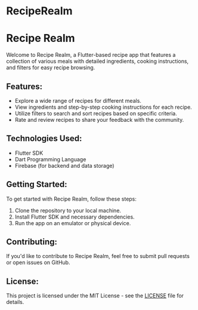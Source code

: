 # RecipeRealm
<!DOCTYPE html>
<html lang="en">
<head>
<meta charset="UTF-8">
<meta name="viewport" content="width=device-width, initial-scale=1.0">
<title>Recipe Realm - Flutter Recipe App</title>
</head>
<body>
<h1>Recipe Realm</h1>
<p>Welcome to Recipe Realm, a Flutter-based recipe app that features a collection of various meals with detailed ingredients, cooking instructions, and filters for easy recipe browsing.</p>

<h2>Features:</h2>
<ul>
  <li>Explore a wide range of recipes for different meals.</li>
  <li>View ingredients and step-by-step cooking instructions for each recipe.</li>
  <li>Utilize filters to search and sort recipes based on specific criteria.</li>
  <li>Rate and review recipes to share your feedback with the community.</li>
</ul>

<h2>Technologies Used:</h2>
<ul>
  <li>Flutter SDK</li>
  <li>Dart Programming Language</li>
  <li>Firebase (for backend and data storage)</li>
</ul>

<h2>Getting Started:</h2>
<p>To get started with Recipe Realm, follow these steps:</p>
<ol>
  <li>Clone the repository to your local machine.</li>
  <li>Install Flutter SDK and necessary dependencies.</li>
  <li>Run the app on an emulator or physical device.</li>
</ol>

<h2>Contributing:</h2>
<p>If you'd like to contribute to Recipe Realm, feel free to submit pull requests or open issues on GitHub.</p>

<h2>License:</h2>
<p>This project is licensed under the MIT License - see the <a href="LICENSE">LICENSE</a> file for details.</p>

</body>
</html>
